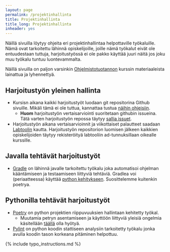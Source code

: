 ```yaml
---
layout: page
permalink: /projektinhallinta
title: Projektinhallinta
title_long: Projektinhallinta
inheader: yes
---
```


Näillä sivuilla löytyy ohjeita eri projektinhallintaa helpottaville työkaluille. 
Nämä ovat tarkoitettu lähinnä opiskelijoille, joille nämä työkalut eivät ole entuudestaan 
tuttuja, harjoitustyössä ei ole pakko käyttää juuri näitä jos joku muu työkalu tuntuu luontevammalta. 

Näillä sivuilla on paljon varsinkin [Ohjelmistotuotannon](https://ohjelmistotuotanto-hy.github.io/) kurssin materiaaleista lainattua ja lyhennettyä.

## Harjoitustyön yleinen hallinta
- Kursisn aikana kaikki harjoitustyöt luodaan git repositorina Github sivuille. Mikäli tämä ei ole tuttua, kannattaa tustua [näihin ohjeisiin](/git). 
  - **Huom** harjoitustyön vertaisarviointi suoritetaan githubin issueina. Tätä varten harjoitustyön repossa täytyy [sallia issuet](/git#issuiden-salliminen).
- Harjoitustyön aikana vertaisarvioinnit ja viikottaiset palautteet saadaan [Labtoolin](https://study.cs.helsinki.fi/labtool/) kautta. Harjoitustyön repositorion luomisen jälkeen kaikkien opiskelijoiden täytyy rekisteröityä labtooliin ad-tunnuksillaan oikealle kurssille. 

## Javalla tehtävät harjoitustyöt
- [Gradle](/gradle/) on lähinnä javalle tarkoitettu työkalu joka automatisoi ohjelman kääntämiseen ja testaamiseen liittyviä tehtäviä. Gradlea voi (periaatteessa) käyttää [python kehitykseen](https://github.com/PrzemyslawSwiderski/python-gradle-plugin). Suosittelemme kuitenkin poetrya. 

## Pythonilla tehtävät harjoitustyöt
- [Poetry](/poetry) on python projektien riippuvuuksien hallintaan kehitetty työkal.
    - Muutamia petryn asentamiseen ja käyttöön liittyviä yleisiä ongelmia käsitellään [täällä](/ongelmia) olla hyötyä.
- [Pylint](/pylint) on python koodin stattiseen analysiin tarkoitetty työkalu jonka avulla koodin tason korkeana pitäminen helpottuu. 

{% include typo_instructions.md %}

